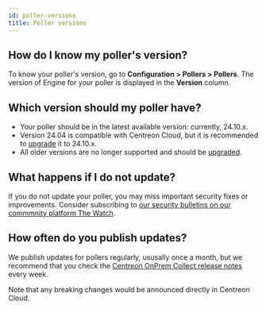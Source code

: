 ```yaml
---
id: poller-versions
title: Poller versions
---
```


## How do I know my poller's version?

To know your poller's version, go to **Configuration > Pollers > Pollers**. The version of Engine for your poller is displayed in the **Version** column.

## Which version should my poller have?

* Your poller should be in the latest available version: currently, 24.10.x.
* Version 24.04 is compatible with Centreon Cloud, but it is recommended to [upgrade](../installation/poller-update-upgrade.md) it to 24.10.x.
* All older versions are no longer supported and should be [upgraded](../installation/poller-update-upgrade.md).

## What happens if I do not update?

If you do not update your poller, you may miss important security fixes or improvements. Consider subscribing to [our security bulletins on our commmnity platform The Watch](https://thewatch.centreon.com/latest-security-bulletins-64).

## How often do you publish updates?

We publish updates for pollers regularly, ususally once a month, but we recommend that you check the [Centreon OnPrem Collect release notes](/docs/releases/centreon-os#centreon-collect) every week.

Note that any breaking changes would be announced directly in Centreon Cloud.
